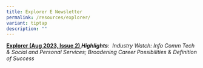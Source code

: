 ```yaml
---
title: Explorer E Newsletter
permalink: /resources/explorer/
variant: tiptap
description: ""
---
```

<p><strong><a href="/files/2023_explorer_issue2_preu.pdf" rel="noopener noreferrer nofollow" target="_blank"><u>Explorer (Aug 2023, Issue 2)</u></a><u> </u><em>Highlights</em></strong><em>:&nbsp;</em> <em>Industry Watch: Info Comm Tech &amp; Social and Personal Services; Broadening Career Possibilities &amp; Definition of Success&nbsp;</em></p>